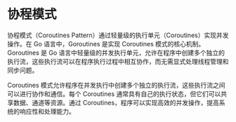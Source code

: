 # 协程模式

协程模式（Coroutines Pattern）通过轻量级的执行单元（Coroutines）实现并发操作。在 Go 语言中，Goroutines 是实现 Coroutines 模式的核心机制。Goroutines 是 Go 语言中轻量级的并发执行单元，允许在程序中创建多个独立的执行流，这些执行流可以在程序执行过程中相互协作，而无需显式处理线程管理和同步问题。

Coroutines 模式允许程序在并发执行中创建多个独立的执行流，这些执行流之间可以进行协作和通信。每个 Coroutines 通常具有自己的执行状态，但它们可以共享数据、通道等资源。通过 Coroutines，程序可以实现高效的并发操作，提高系统的响应性和处理能力。
